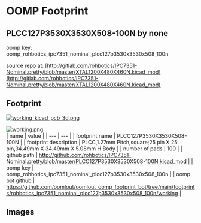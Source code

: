# OOMP Footprint  
## PLCC127P3530X3530X508-100N  by none  
  
oomp key: oomp_rohbotics_ipc7351_nominal_plcc127p3530x3530x508_100n  
  
source repo at: [http://gitlab.com/rohbotics/IPC7351-Nominal.pretty/blob/master/XTAL1200X480X460N.kicad_mod](http://gitlab.com/rohbotics/IPC7351-Nominal.pretty/blob/master/XTAL1200X480X460N.kicad_mod)  
## Footprint  
  
[![working_kicad_pcb_3d.png](working_kicad_pcb_3d_600.png)](working_kicad_pcb_3d.png)  
  
[![working.png](working_600.png)](working.png)  
| name | value | 
| --- | --- | 
| footprint name | PLCC127P3530X3530X508-100N | 
| footprint description | PLCC,1.27mm Pitch,square;25 pin X 25 pin,34.49mm X 34.49mm X 5.08mm H Body | 
| number of pads | 100 | 
| github path | http://github.com/rohbotics/IPC7351-Nominal.pretty/blob/master/PLCC127P3530X3530X508-100N.kicad_mod | 
| oomp key | oomp_rohbotics_ipc7351_nominal_plcc127p3530x3530x508_100n | 
| oomp bot github | https://github.com/oomlout/oomlout_oomp_footprint_bot/tree/main/footprints/rohbotics_ipc7351_nominal_plcc127p3530x3530x508_100n/working | 
## Images  
